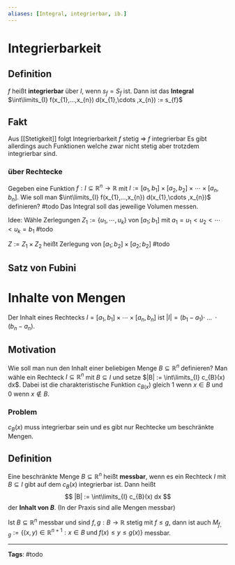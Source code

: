 ```yaml
---
aliases: [Integral, integrierbar, ib.]
---
```


# Integrierbarkeit
## Definition
$f$ heißt **integrierbar** über $I$, wenn $s_{f} = S_{f}$ ist. Dann ist das **Integral** $\int\limits_{I} f(x_{1},...,x_{n}) d(x_{1},\cdots ,x_{n}) := s_{f}$

## Fakt
Aus [[Stetigkeit]] folgt Integrierbarkeit
$f$ stetig $\Rightarrow$ $f$ integrierbar
Es gibt allerdings auch Funktionen welche zwar nicht stetig aber trotzdem integrierbar sind.

### über Rechtecke
Gegeben eine Funktion $f: I \subseteq \mathbb{R}^{n}\to \mathbb{R}$ mit $I:=[a_{1},b_{1}] \times [a_{2},b_{2}] \times \cdots \times [a_{n},b_{n}]$. Wie soll man $\int\limits_{I} f(x_{1},...,x_{n}) d(x_{1},\cdots ,x_{n})$ definieren?
#todo 
Das Integral soll das jeweilige Volumen messen.

Idee: Wähle Zerlegungen $Z_{1}:=\{u_{1}, \cdots, u_{k}\}$ von $[a_{1};b_{1}]$ mit $a_{1}=u_{1} < u_{2} < \cdots < u_{k}=b_{1}$
#todo 

$Z:= Z_{1} \times Z_{2}$ heißt Zerlegung von $[a_{1};b_{2}] \times [a_{2};b_{2}]$ 
#todo

## Satz von Fubini


# Inhalte von Mengen
Der Inhalt eines Rechtecks $I = [a_{1},b_{1}] \times \cdots \times [a_{n}, b_{n}]$ ist $|I| = (b_{1}-a_{1}) \cdot \;\dots \; \cdot (b_{n}-a_{n})$.

## Motivation
Wie soll man nun den Inhalt einer beliebigen Menge $B \subseteq \mathbb{R}^{n}$ definieren?
Man wähle ein Rechteck $I \subseteq \mathbb{R}^{n}$ mit $B \subseteq I$ und setze $|B| := \int\limits_{I} c_{B}(x) dx$.
Dabei ist die charakteristische Funktion $c_{B(x})$ gleich $1$ wenn $x \in B$ und $0$ wenn $x \notin B$.

### Problem
$c_{B}(x)$ muss integrierbar sein und es gibt nur Rechtecke um beschränkte Mengen.

## Definition
Eine beschränkte Menge $B \subseteq \mathbb{R}^n$ heißt **messbar**, wenn es ein Rechteck $I$ mit $B \subseteq I$ gibt auf dem $c_{B}(x)$ integrierbar ist. Dann heißt
$$
|B| := \int\limits_{I} c_{B}(x) dx
$$
der **Inhalt von $B$**.
(In der Praxis sind alle Mengen messbar)

Ist $B \subseteq \mathbb{R}^{n}$ messbar und sind $f,g: B \to \mathbb{R}$ stetig mit $f \leq g$, dann ist auch $M_{f,g} := \{(x,y) \in \mathbb{R}^{n+1}: x \in B \;\text{und}\; f(x) \leq y \leq g(x) \}$ messbar.



---
**Tags**: #todo 